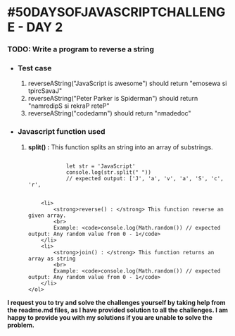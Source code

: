 <h1>#50DAYSOFJAVASCRIPTCHALLENGE - DAY 2</h1>

<h3>TODO: Write a program to reverse a string</h3>
<ul>
    <li>
        <h3>Test case</h3>
    </li>
    <ol>
        <li>reverseAString("JavaScript is awesome") should return "emosewa si tpircSavaJ"</li>
        <li>reverseAString("Peter Parker is Spiderman") should return "namredipS si rekraP reteP"</li>
        <li>reverseAString("codedamn") should return "nmadedoc"</li>
    </ol>
</ul>
<ul>
    <li>
        <h3>Javascript function used</h3>
    </li>
    <ol>
        <li> <strong>split() :</strong> This function splits an string into an array of substrings.<br></li>
        <pre><code>
            let str = 'JavaScript'
            console.log(str.split(" "))
            // expected output: ['J', 'a', 'v', 'a', 'S', 'c', 'r',
        </code></pre>

        <li>
            <strong>reverse() : </strong> This function reverse an given array.
            <br>
            Example: <code>console.log(Math.random()) // expected output: Any random value from 0 - 1</code>
        </li>
        <li>
            <strong>join() : </strong> This function returns an array as string
            <br>
            Example: <code>console.log(Math.random()) // expected output: Any random value from 0 - 1</code>
        </li>
    </ol>
</ul>

<strong>
    <p>I request you to try and solve the challenges yourself by taking help from the readme.md files, as I have
        provided solution to all the challenges. I am happy to provide you with my solutions if you are unable to solve
        the problem.</p>
</strong>